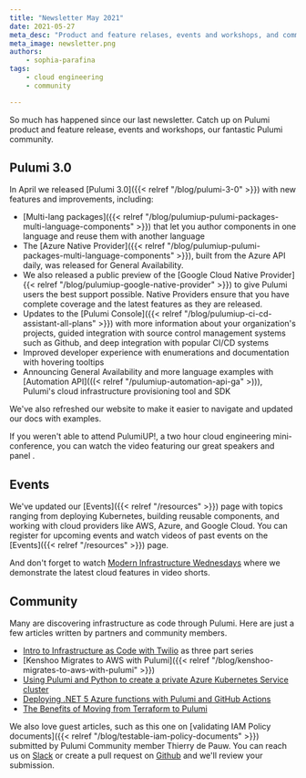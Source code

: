 ```yaml
---
title: "Newsletter May 2021"
date: 2021-05-27
meta_desc: "Product and feature relases, events and workshops, and community news for May 2021."
meta_image: newsletter.png
authors:
    - sophia-parafina
tags:
    - cloud engineering
    - community

---
```


So much has happened since our last newsletter. Catch up on Pulumi product and feature release, events and workshops, our fantastic Pulumi community.

<!--more-->

## Pulumi 3.0

In April we released [Pulumi 3.0]({{< relref "/blog/pulumi-3-0" >}}) with new features and improvements, including:

- [Multi-lang packages]({{< relref "/blog/pulumiup-pulumi-packages-multi-language-components" >}}) that let you author components in one language and reuse them with another language
- The [Azure Native Provider]({{< relref "/blog/pulumiup-pulumi-packages-multi-language-components" >}}), built from the Azure API daily, was released for General Availability.
- We also released a public preview of the [Google Cloud Native Provider]{{< relref "/blog/pulumiup-google-native-provider" >}}) to give Pulumi users the best support possible. Native Providers ensure that you have complete coverage and the latest features as they are released.
- Updates to the [Pulumi Console]({{< relref "/blog/pulumiup-ci-cd-assistant-all-plans" >}}) with more information about your organization's projects, guided integration with source control management systems such as Github, and deep integration with popular CI/CD systems
- Improved developer experience with enumerations and documentation with hovering tooltips
- Announcing General Availability and more language examples with [Automation API](((< relref "/pulumiup-automation-api-ga" >))), Pulumi's cloud infrastructure provisioning tool and SDK

We've also refreshed our website to make it easier to navigate and updated our docs with examples.

If you weren't able to attend PulumiUP!, a two hour cloud engineering mini-conference, you can watch the video featuring our great speakers and panel .

## Events

We've updated our [Events]({{< relref "/resources" >}}) page with topics ranging from deploying Kubernetes, building reusable components, and working with cloud providers like AWS, Azure, and Google Cloud. You can register for upcoming events and watch videos of past events on the [Events]({{< relref "/resources" >}}) page.

And don't forget to watch [Modern Infrastructure Wednesdays](https://www.youtube.com/playlist?list=PLyy8Vx2ZoWloyj3V5gXzPraiKStO2GGZw") where we demonstrate the latest cloud features in video shorts.

## Community

Many are discovering infrastructure as code through Pulumi. Here are just a few articles written by partners and community members.

- [Intro to Infrastructure as Code with Twilio](https://www.twilio.com/blog/tag/pulumi) as three part series
- [Kenshoo Migrates to AWS with Pulumi]({{< relref "/blog/kenshoo-migrates-to-aws-with-pulumi" >}})
- [Using Pulumi and Python to create a private Azure Kubernetes Service cluster](https://blog.nillsf.com/index.php/2021/03/30/using-pulumi-and-python-to-create-a-private-azure-kubernetes-service-cluster/)
- [Deploying .NET 5 Azure functions with Pulumi and GitHub Actions](https://martinjt.me/2021/05/03/deploying-net-5-azure-functions-with-pulumi-and-github-actions/)
- [The Benefits of Moving from Terraform to Pulumi](https://medium.com/@christopherlenard/the-benefits-of-moving-from-terraform-to-pulumi-7e01a3ab8f43)

We also love guest articles, such as this one on [validating IAM Policy documents]({{< relref "/blog/testable-iam-policy-documents" >}}) submitted by Pulumi Community member Thierry de Pauw. You can reach us on [Slack](https://slack.pulumi.com/) or create a pull request on [Github](https://github.com/pulumi/pulumi-hugo) and we'll review your submission.
